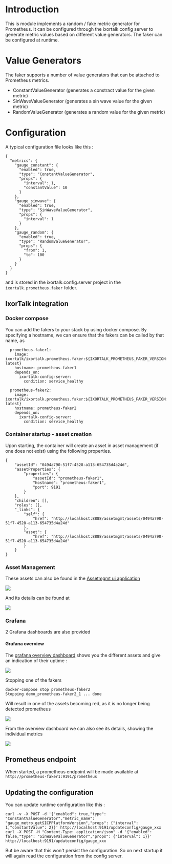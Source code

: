 # Introduction

This is module implements a random / fake metric generator for Prometheus.
It can be configured through the ixortalk config server to generate metric values based on different value generators.
The faker can be configured at runtime.

# Value Generators

The faker supports a number of value generators that can be attached to Prometheus metrics.

- ConstantValueGenerator (generates a constract value for the given metric)
- SinWaveValueGenerator (generates a sin wave value for the given metric)
- RandomValueGenerator (generates a random value for the given metric)

# Configuration 

A typical configuration file looks like this :
```
{
  "metrics": {
    "gauge_constant": {
      "enabled": true,
      "type": "ConstantValueGenerator",
      "props": {
        "interval": 1,
        "constantValue": 10
      }
    },
    "gauge_sinwave": {
      "enabled": true,
      "type": "SinWaveValueGenerator",
      "props": {
        "interval": 1
      }
    },
    "gauge_random": {
      "enabled": true,
      "type": "RandomValueGenerator",
      "props": {
        "from": 1,
        "to": 100
      }
    }
  }
}
```

and is stored in the ixortalk.config.server project in the `ixortalk.prometheus.faker` folder.



## IxorTalk integration

### Docker compose

You can add the fakers to your stack by using docker compose. By specifying a hostname, we can ensure that the fakers can be called by that name, as

```
  prometheus-faker1:
    image: ixortalk/ixortalk.prometheus.faker:${IXORTALK_PROMETHEUS_FAKER_VERSION:-latest}
    hostname: prometheus-faker1
    depends_on:
      ixortalk-config-server:
        condition: service_healthy

  prometheus-faker2:
    image: ixortalk/ixortalk.prometheus.faker:${IXORTALK_PROMETHEUS_FAKER_VERSION:-latest}
    hostname: prometheus-faker2
    depends_on:
      ixortalk-config-server:
        condition: service_healthy
```

### Container startup - asset creation 

Upon starting, the container will create an asset in asset management (if one does not exist) using the following properties.

```
{
    "assetId": "0494a790-51f7-4528-a113-654735d4a24d",
    "assetProperties": {
        "properties": {
            "assetId": "prometheus-faker1",
            "hostname": "prometheus-faker1",
            "port": 9191
        }
    },
    "children": [],
    "roles": [],
    "_links": {
        "self": {
            "href": "http://localhost:8888/assetmgmt/assets/0494a790-51f7-4528-a113-654735d4a24d"
        },
        "asset": {
            "href": "http://localhost:8888/assetmgmt/assets/0494a790-51f7-4528-a113-654735d4a24d"
        }
    }
}
```

### Asset Management 
These assets can also be found in the [Assetmgmt ui application](http://localhost:8888/assetmgmt-ui)

![](./images/asset-overview.png)

And its details can be found at 

![](./images/asset-detail.png)

### Grafana

2 Grafana dashboards are also provided

#### Grafana overview

The [grafana overview dashboard](http://localhost:8888/grafana/dashboard/db/asset-overview?refresh=5s&orgId=1) shows you the different assets and give an indication of their uptime :

![](./images/grafana-overview.png)

Stopping one of the fakers

```
docker-compose stop prometheus-faker2
Stopping demo_prometheus-faker2_1 ... done
```

Will result in one of the assets becoming red, as it is no longer being detected prometheus

![](./images/grafana-overview2.png)
 
From the overview dashboard we can also see its details, showing the individual metrics  

![](./images/grafana-detail.png)


## Prometheus endpoint

When started, a prometheus endpoint will be made available at `http://prometheus-faker1:9191/prometheus`

## Updating the configuration

You can update runtime configuration like this :
```
curl -v -X POST -d '{"enabled": true,"type": "ConstantValueGenerator","metric_name": "gauge_metro_getSICPPlatformVersion","props": {"interval": 1,"constantValue": 2}}' http://localhost:9191/updateconfig/gauge_xxx
curl -X POST -H "Content-Type: application/json" -d '{"enabled": false,"type": "SinWaveValueGenerator","props": {"interval": 1}}' http://localhost:9191/updateconfig/gauge_xxx
```

But be aware that this won't persist the configuration. So on next startup it will again read the configuration from the config server.
 
 
 
